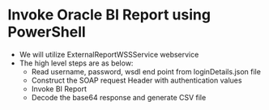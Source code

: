 # Invoke Oracle BI Report using PowerShell
  - We will utilize ExternalReportWSSService webservice
  - The high level steps are as below:
    - Read username, password, wsdl end point from loginDetails.json file
    - Construct the SOAP request Header with authentication values
    - Invoke BI Report
    - Decode the base64 response and generate CSV file
